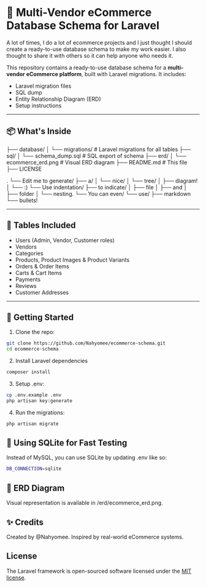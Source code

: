 # 🛒 Multi-Vendor eCommerce Database Schema for Laravel

A lot of times, I do a lot of ecommerce projects and I just thought I should create a ready-to-use database schema to make my work easier. I also thought to share it with others so it can help anyone who needs it. 

This repository contains a ready-to-use database schema for a **multi-vendor eCommerce platform**, built with Laravel migrations. It includes:

- Laravel migration files
- SQL dump
- Entity Relationship Diagram (ERD)
- Setup instructions

---

## 📦 What's Inside
├── database/
│ └── migrations/ # Laravel migrations for all tables
├── sql/
│ └── schema_dump.sql # SQL export of schema
├── erd/
│ └── ecommerce_erd.png # Visual ERD diagram
├── README.md # This file
├── LICENSE

.
└── Edit me to generate/
    ├── a/
    │   └── nice/
    │       └── tree/
    │           ├── diagram!
    │           └── :)
    └── Use indentation/
        ├── to indicate/
        │   ├── file
        │   ├── and
        │   ├── folder
        │   └── nesting.
        └── You can even/
            └── use/
                ├── markdown
                └── bullets!

---

## 🧱 Tables Included

- Users (Admin, Vendor, Customer roles)
- Vendors
- Categories
- Products, Product Images & Product Variants
- Orders & Order Items
- Carts & Cart Items
- Payments
- Reviews
- Customer Addresses

---

## 🚀 Getting Started

1. Clone the repo:
```bash
git clone https://github.com/Nahyomee/ecommerce-schema.git
cd ecommerce-schema   
```
2. Install Laravel dependencies
```bash
composer install
```
3. Setup .env:
```bash
cp .env.example .env
php artisan key:generate
```
4. Run the migrations:
```bash
php artisan migrate
```
## 🧪 Using SQLite for Fast Testing
Instead of MySQL, you can use SQLite by updating .env like so:

```bash
DB_CONNECTION=sqlite
```

## 🎨 ERD Diagram
Visual representation is available in /erd/ecommerce_erd.png.


## ✨ Credits
Created by @Nahyomee. Inspired by real-world eCommerce systems.


## License

The Laravel framework is open-sourced software licensed under the [MIT license](https://opensource.org/licenses/MIT).
